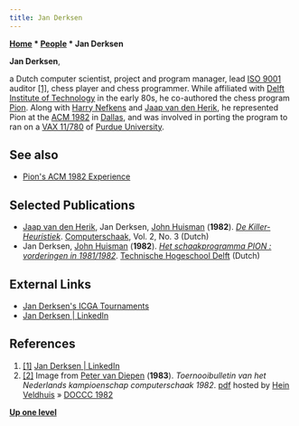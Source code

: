```yaml
---
title: Jan Derksen
---
```

**[Home](Home "Home") \* [People](People "People") \* Jan Derksen**


**Jan Derksen**,  

a Dutch computer scientist, project and program manager, lead [ISO 9001](https://en.wikipedia.org/wiki/ISO_9001) auditor <a id="cite-note-1" href="#cite-ref-1">[1]</a>, chess player and chess programmer. While affiliated with [Delft Institute of Technology](Delft_University_of_Technology "Delft University of Technology") in the early 80s, he co-authored the chess program [Pion](Pion "Pion"). 
Along with [Harry Nefkens](Harry_Nefkens "Harry Nefkens") and [Jaap van den Herik](Jaap_van_den_Herik "Jaap van den Herik"), he represented Pion at the [ACM 1982](ACM_1982 "ACM 1982") in [Dallas](https://en.wikipedia.org/wiki/Dallas), and was involved in porting the program to ran on a [VAX 11/780](VAX "VAX") of [Purdue University](https://en.wikipedia.org/wiki/Purdue_University).



## See also


* [Pion's ACM 1982 Experience](Pion#ACM "Pion")


## Selected Publications


* [Jaap van den Herik](Jaap_van_den_Herik "Jaap van den Herik"), Jan Derksen, [John Huisman](John_Huisman "John Huisman") (**1982**). *[De Killer-Heuristiek](https://pure.uvt.nl/portal/en/publications/de-killerheuristiek%28945033e5-8d1f-4339-bb92-e67c79cb33d5%29.html)*. [Computerschaak](Computerschaak "Computerschaak"), Vol. 2, No. 3 (Dutch)
* Jan Derksen, [John Huisman](John_Huisman "John Huisman") (**1982**). *[Het schaakprogramma PION : vorderingen in 1981/1982](http://www.worldcat.org/title/schaakprogramma-pion-vorderingen-in-19811982/oclc/30495462)*. [Technische Hogeschool Delft](Delft_University_of_Technology "Delft University of Technology") (Dutch)


## External Links


* [Jan Derksen's ICGA Tournaments](https://www.game-ai-forum.org/icga-tournaments/person.php?id=399)
* [Jan Derksen | LinkedIn](https://www.linkedin.com/in/janjderksen/)


## References


1. <a id="cite-ref-1" href="#cite-note-1">[1]</a> [Jan Derksen | LinkedIn](https://www.linkedin.com/in/janjderksen/)
2. <a id="cite-ref-2" href="#cite-note-2">[2]</a> Image from [Peter van Diepen](Peter_van_Diepen "Peter van Diepen") (**1983**). *Toernooibulletin van het Nederlands kampioenschap computerschaak 1982*. [pdf](http://www.schaakcomputers.nl/hein_veldhuis/database/files/05-1983,%20toernooibulletin%20van%20het%20Nederlands%20kampioenschap%20computerschaak%201982.pdf) hosted by [Hein Veldhuis](Hein_Veldhuis "Hein Veldhuis") » [DOCCC 1982](DOCCC_1982 "DOCCC 1982")

**[Up one level](People "People")**







 
